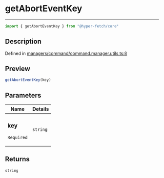 

# getAbortEventKey

<div class="api-docs__separator" data-reactroot="">

---

</div><div class="api-docs__import" data-reactroot="">

```ts
import { getAbortEventKey } from "@hyper-fetch/core"
```

</div><div class="api-docs__section">

## Description

</div><div class="api-docs__description"><span class="api-docs__do-not-parse">



</span></div><p class="api-docs__definition">

Defined in [managers/command/command.manager.utils.ts:8](https://github.com/BetterTyped/hyper-fetch/blob/9cf1f580/packages/core/src/managers/command/command.manager.utils.ts#L8)

</p><div class="api-docs__section">

## Preview

</div><div class="api-docs__preview fn">

```ts
getAbortEventKey(key)
```

</div><div class="api-docs__section">

## Parameters

</div><div class="api-docs__parameters"><table><thead><tr><th>Name</th><th>Details</th></tr></thead><tbody><tr param-data="key"><td class="api-docs__param-name required">

### key 

`Required`

</td><td class="api-docs__param-type">

`string`

</td></tr></tbody></table></div><div class="api-docs__section">

## Returns

</div><div class="api-docs__returns">

```ts
string
```

</div>
